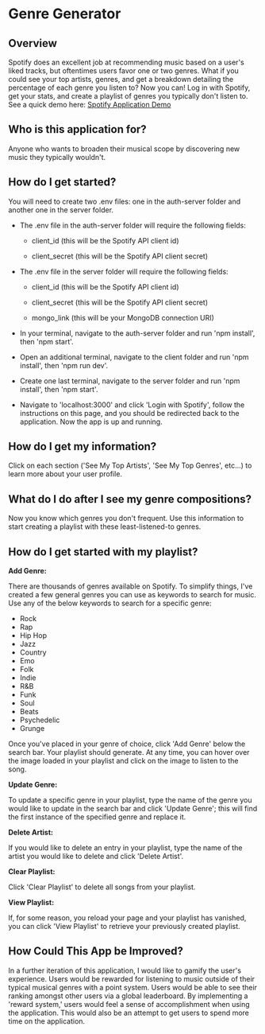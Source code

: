 # Genre Generator

## Overview

Spotify does an excellent job at recommending music based on a user's liked tracks, but oftentimes users favor one or two genres. What if you could see your top artists, genres, and get a breakdown detailing the percentage of each genre you listen to? Now you can! Log in with Spotify, get your stats, and create a playlist of genres you typically don't listen to. See a quick demo here: [Spotify Application Demo](https://youtu.be/Gx3xeWWrS24)

## Who is this application for?

Anyone who wants to broaden their musical scope by discovering new music they typically wouldn't.

## How do I get started?

You will need to create two .env files: one in the auth-server folder and another one in the server folder.

- The .env file in the auth-server folder will require the following fields:

  - client_id (this will be the Spotify API client id)

  - client_secret (this will be the Spotify API client secret)

- The .env file in the server folder will require the following fields:

  - client_id (this will be the Spotify API client id)

  - client_secret (this will be the Spotify API client secret)

  - mongo_link (this will be your MongoDB connection URI)

- In your terminal, navigate to the auth-server folder and run 'npm install', then 'npm start'.
- Open an additional terminal, navigate to the client folder and run 'npm install', then 'npm run dev'.
- Create one last terminal, navigate to the server folder and run 'npm install', then 'npm start'.
- Navigate to 'localhost:3000' and click 'Login with Spotify', follow the instructions on this page, and you should be redirected back to the application. Now the app is up and running.

## How do I get my information?

Click on each section ('See My Top Artists', 'See My Top Genres', etc...) to learn more about your user profile.

## What do I do after I see my genre compositions?

Now you know which genres you don't frequent. Use this information to start creating a playlist with these least-listened-to genres.

## How do I get started with my playlist?

**Add Genre:**

There are thousands of genres available on Spotify. To simplify things, I've created a few general genres you can use as keywords to search for music. Use any of the below keywords to search for a specific genre:

- Rock
- Rap
- Hip Hop
- Jazz
- Country
- Emo
- Folk
- Indie
- R&B
- Funk
- Soul
- Beats
- Psychedelic
- Grunge

Once you've placed in your genre of choice, click 'Add Genre' below the search bar. Your playlist should generate. At any time, you can hover over the image loaded in your playlist and click on the image to listen to the song.

**Update Genre:**

To update a specific genre in your playlist, type the name of the genre you would like to update in the search bar and click 'Update Genre'; this will find the first instance of the specified genre and replace it.

**Delete Artist:**

If you would like to delete an entry in your playlist, type the name of the artist you would like to delete and click 'Delete Artist'.

**Clear Playlist:**

Click 'Clear Playlist' to delete all songs from your playlist.

**View Playlist:**

If, for some reason, you reload your page and your playlist has vanished, you can click 'View Playlist' to retrieve your previously created playlist.

## How Could This App be Improved?

In a further iteration of this application, I would like to gamify the user's experience. Users would be rewarded for listening to music outside of their typical musical genres with a point system. Users would be able to see their ranking amongst other users via a global leaderboard. By implementing a 'reward system,' users would feel a sense of accomplishment when using the application. This would also be an attempt to get users to spend more time on the application.
